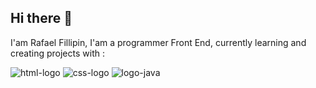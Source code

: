 ## Hi there 👋

I'am Rafael Fillipin, I'am a programmer Front End, currently learning and creating projects with :

<img src= "https://img.shields.io/badge/HTML-239120?style=for-the-badge&logo=html5&logoColor=white" alt="html-logo"/> 
<img src= "https://img.shields.io/badge/CSS-563d7c?&style=flat&logo=css3&logoColor=white" alt="css-logo"/> 
<img src= "https://img.shields.io/badge/JavaScript-F7DF1E?style=for-the-badge&logo=javascript&logoColor=black" alt= "logo-java" />
